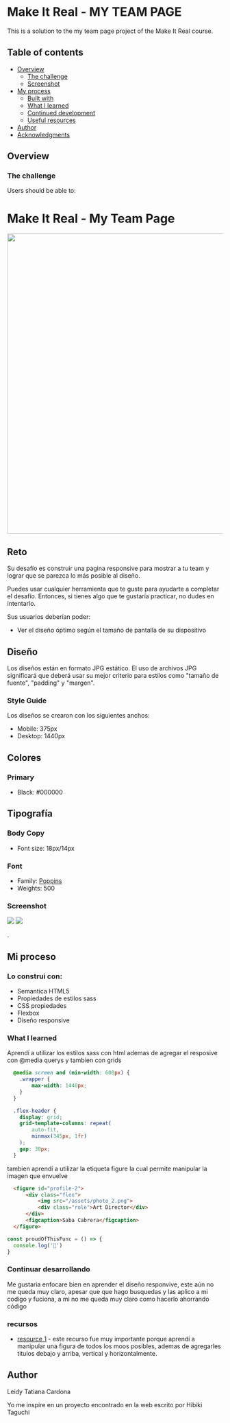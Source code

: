 # Make It Real - MY TEAM PAGE

This is a solution to the my team page project of the Make It Real course.

## Table of contents

- [Overview](#overview)
  - [The challenge](#the-challenge)
  - [Screenshot](#screenshot)
- [My process](#my-process)
  - [Built with](#built-with)
  - [What I learned](#what-i-learned)
  - [Continued development](#continued-development)
  - [Useful resources](#useful-resources)
- [Author](#author)
- [Acknowledgments](#acknowledgments)


## Overview

### The challenge

Users should be able to:

# Make It Real - My Team Page

<img src="./assets/desktop-preview.jpg" width="700">

## Reto

Su desafío es construir una pagina responsive para mostrar a tu team y lograr que se parezca lo más posible al diseño.

Puedes usar cualquier herramienta que te guste para ayudarte a completar el desafío. Entonces, si tienes algo que te gustaría practicar, no dudes en intentarlo.

Sus usuarios deberían poder:

- Ver el diseño óptimo según el tamaño de pantalla de su dispositivo

## Diseño

Los diseños están en formato JPG estático. El uso de archivos JPG significará que deberá usar su mejor criterio para estilos como "tamaño de fuente", "padding" y "margen".

### Style Guide

Los diseños se crearon con los siguientes anchos:

- Mobile: 375px
- Desktop: 1440px

## Colores

### Primary

- Black: #000000

## Tipografía

### Body Copy

- Font size: 18px/14px

### Font

- Family: [Poppins](https://fonts.google.com/specimen/Poppins)
- Weights: 500


### Screenshot
![](./assets/captura-mobile%20(3).jpeg)
![](./assets/captura-mobile%20(1).jpeg)

.


## Mi proceso

### Lo construi con:

- Semantica HTML5
- Propiedades de estilos sass
- CSS propiedades
- Flexbox 
- Diseño responsive

### What I learned

Aprendí a utilizar los estilos sass con html ademas de agregar el resposive con @media querys y tambien con grids

```css
  @media screen and (min-width: 600px) {
    .wrapper {
        max-width: 1440px;
    }
  }
```

```css
  .flex-header {
    display: grid;
    grid-template-columns: repeat(
        auto-fit,
        minmax(345px, 1fr)
    );
    gap: 30px;
  }
```

tambien aprendí a utilizar la etiqueta figure la cual permite manipular la imagen que envuelve

```html
  <figure id="profile-2">
      <div class="flex">
          <img src="/assets/photo_2.png">
          <div class="role">Art Director</div>
      </div>
      <figcaption>Saba Cabrera</figcaption>
  </figure>
```
```js
const proudOfThisFunc = () => {
  console.log('🎉')
}
```

### Continuar desarrollando

Me gustaria enfocare bien en aprender el diseño responvive, este aún no me queda muy claro, apesar que que hago busquedas y las aplico a mi codigo y fuciona, a mi no me queda muy claro como hacerlo ahorrando código

### recursos

- [resource 1](https://developer.mozilla.org/es/docs/Web/HTML/Element/figcaption) - este recurso fue muy importante porque aprendí a manipular una figura de todos los moos posibles, ademas de agregarles titulos debajo y arriba, vertical y horizontalmente.


## Author

Leidy Tatiana Cardona

Yo me inspire en un proyecto encontrado en la web escrito por Hibiki Taguchi

